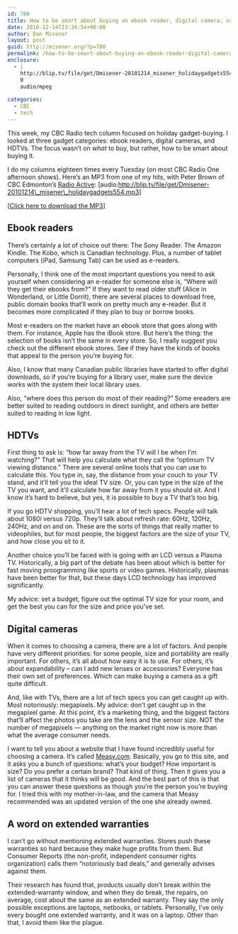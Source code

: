 ```yaml
---
id: 780
title: How to be smart about buying an ebook reader, digital camera, or HDTV
date: 2010-12-14T23:34:54+00:00
author: Dan Misener
layout: post
guid: http://misener.org/?p=780
permalink: /how-to-be-smart-about-buying-an-ebook-reader-digital-camera-or-hdtv/
enclosure:
  - |
    http://blip.tv/file/get/Dmisener-20101214_misener_holidaygadgets554.mp3
    0
    audio/mpeg
    
categories:
  - CBC
  - tech
---
```

This week, my CBC Radio tech column focused on holiday gadget-buying. I looked at three gadget categories: ebook readers, digital cameras, and HDTVs. The focus wasn&#8217;t on _what_ to buy, but rather, how to be smart about buying it.

I do my columns eighteen times every Tuesday (on most CBC Radio One afternoon shows). Here&#8217;s an MP3 from one of my hits, with Peter Brown of CBC Edmonton&#8217;s [Radio Active](http://www.cbc.ca/radioactive/): [audio:http://blip.tv/file/get/Dmisener-20101214\_misener\_holidaygadgets554.mp3] 

[[Click here to download the MP3](http://blip.tv/file/get/Dmisener-20101214_misener_holidaygadgets554.mp3)]

## Ebook readers

There&#8217;s certainly a lot of choice out there: The Sony Reader. The Amazon Kindle. The Kobo, which is Canadian technology. Plus, a number of tablet computers (iPad, Samsung Tab) can be used as e-readers.

Personally, I think one of the most important questions you need to ask yourself when considering an e-reader for someone else is, &#8220;Where will they get their ebooks from?&#8221; If they want to read older stuff (Alice in Wonderland, or Little Dorrit), there are several places to download free, public domain books that&#8217;ll work on pretty much any e-reader. But it becomes more complicated if they plan to buy or borrow books.

Most e-readers on the market have an ebook store that goes along with them. For instance, Apple has the iBook store. But here&#8217;s the thing: the selection of books isn&#8217;t the same in every store. So, I really suggest you check out the different ebook stores. See if they have the kinds of books that appeal to the person you&#8217;re buying for.

Also, I know that many Canadian public libraries have started to offer digital downloads, so if you&#8217;re buying for a library user, make sure the device works with the system their local library uses.

Also, &#8220;where does this person do most of their reading?&#8221; Some ereaders are better suited to reading outdoors in direct sunlight, and others are better suited to reading in low light.

## HDTVs

First thing to ask is: &#8220;how far away from the TV will I be when I&#8217;m watching?&#8221; That will help you calculate what they call the &#8220;optimum TV viewing distance.&#8221; There are several online tools that you can use to calculate this. You type in, say, the distance from your couch to your TV stand, and it&#8217;ll tell you the ideal TV size. Or, you can type in the size of the TV you want, and it&#8217;ll calculate how far away from it you should sit. And I know it&#8217;s hard to believe, but yes, it is possible to buy a TV that&#8217;s too big.

If you go HDTV shopping, you&#8217;ll hear a lot of tech specs. People will talk about 1080i versus 720p. They&#8217;ll talk about refresh rate: 60Hz, 120Hz, 240Hz, and on and on. These are the sorts of things that really matter to videophiles, but for most people, the biggest factors are the size of your TV, and how close you sit to it.

Another choice you&#8217;ll be faced with is going with an LCD versus a Plasma TV. Historically, a big part of the debate has been about which is better for fast moving proogramming like sports or video games. Historically, plasmas have been better for that, but these days LCD technology has improved significantly.

My advice: set a budget, figure out the optimal TV size for your room, and get the best you can for the size and price you&#8217;ve set.

## Digital cameras

When it comes to choosing a camera, there are a lot of factors. And people have very different priorities: for some people, size and portability are really important. For others, it&#8217;s all about how easy it is to use. For others, it&#8217;s about expandability &#8211; can I add new lenses or accessories? Everyone has their own set of preferences. Which can make buying a camera as a gift quite difficult.

And, like with TVs, there are a lot of tech specs you can get caught up with. Most notoriously: megapixels. My advice: don&#8217;t get caught up in the megapixel game. At this point, it&#8217;s a marketing thing, and the biggest factors that&#8217;ll affect the photos you take are the lens and the sensor size. NOT the number of megapixels &#8212; anything on the market right now is more than what the average consumer needs.

I want to tell you about a website that I have found incredibly useful for choosing a camera. It&#8217;s called [Measy.com](http://measy.com). Basically, you go to this site, and it asks you a bunch of questions: what&#8217;s your budget? How important is size? Do you prefer a certain brand? That kind of thing. Then it gives you a list of cameras that it thinks will be good. And the best part of this is that you can answer these questions as though you&#8217;re the person you&#8217;re buying for. I tried this with my mother-in-law, and the camera that Measy recommended was an updated version of the one she already owned.

## A word on extended warranties

I can&#8217;t go without mentioning extended warranties. Stores push these warranties so hard because they make huge profits from them. But Consumer Reports (the non-profit, independent consumer rights organization) calls them &#8220;notoriously bad deals,&#8221; and generally advises against them.

Their research has found that, products usually don&#8217;t break within the extended-warranty window, and when they do break, the repairs, on average, cost about the same as an extended warranty. They say the only possible exceptions are laptops, netbooks, or tablets. Personally, I&#8217;ve only every bought one extended warranty, and it was on a laptop. Other than that, I avoid them like the plague.